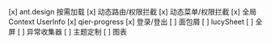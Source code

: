 [x] ant.design 按需加载
[x] 动态路由/权限拦截
[x] 动态菜单/权限拦截
[x] 全局Context UserInfo
[x] qier-progress
[x] 登录/登出
[ ] 面包屑
[ ] lucySheet
[ ] 全屏
[ ] 异常收集器
[ ] 主题定制
[ ] 图表

